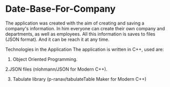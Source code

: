 # Date-Base-For-Company

The application was created with the aim of creating and
saving a company's information. In him
everyone can create their own company and departments,
as well as employees. All this information is
saves to files (JSON format). And it can be
reach it at any time.

Technologies in the Application
The application is written in C++, used
are:

  1. Object Oriented Programming.

2.JSON files (nlohmann/JSON for Modern
C++).

  3. Tabulate library (p-ranav/tabulateTable
Maker for Modern C++)
